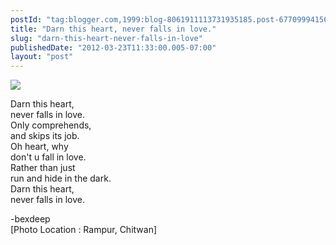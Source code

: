 ```yaml
---
postId: "tag:blogger.com,1999:blog-8061911113731935185.post-6770999415610798758"
title: "Darn this heart, never falls in love."
slug: "darn-this-heart-never-falls-in-love"
publishedDate: "2012-03-23T11:33:00.005-07:00"
layout: "post"
---
```


[![](http://4.bp.blogspot.com/-zD9OjZkKwqs/T2zB0uYzqEI/AAAAAAAABAQ/a9KiNlvZAq0/s320/IMG_3298.JPG)](http://4.bp.blogspot.com/-zD9OjZkKwqs/T2zB0uYzqEI/AAAAAAAABAQ/a9KiNlvZAq0/s1600/IMG_3298.JPG)

Darn this heart,  
never falls in love.  
Only comprehends,  
and skips its job.  
Oh heart, why  
don't u fall in love.  
Rather than just  
run and hide in the dark.  
Darn this heart,  
never falls in love.  
  
-bexdeep  
[Photo Location : Rampur, Chitwan]


